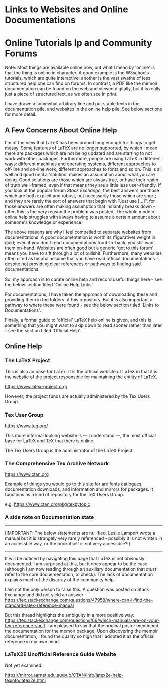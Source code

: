 # Links to Websites and Online Documentations

# Online Tutorials lp and Community Forums

Note: Most things are available online now, but what I mean by 'online' is that the thing is online in character. A good example is the W3schools tutorials, which are quite interactive; another is the vast swathe of less structured help one can find on forums. In contrast, a PDF like the memoir documentation can be found on the web and viewed digitally, but it is really just a piece of structured text, as we often see in print.

I have drawn a somewhat arbitrary line and put stable texts in the documentation pile, and websites in the online help pile. See below sections for more detail.





## A Few Concerns About Online Help 
I'm of the view that LaTeX has been around long enough for things to get messy. Some features of LaTeX are no longer supported, by which I mean there are packages which are not being updated and are starting to not work with other packages. Furthermore, people are using LaTeX in different ways: different machines and operating systems, different approaches to off-line and on-line work, different approaches to fonts and so on. This is all well and good until a 'solution' makes an assumption about what you are doing. Good solutions are those which are always true, or have their realm of truth well-framed, even if that means they are a little less user-friendly. If you look at the popular forum _Stack Exchange_, the best answers are those which are both explicit and robust, not necessarily those which are short; and they are rarely the sort of answers that begin with "Just use [...]", for those answers are often making assumption that instantly breaks down - often this is the very reason the problem was posted. The whole mode of online help struggles with always having to assume a certain amount about someone's knowledge or experience.
 
The above reasons are why I feel compelled to separate websites from documentations. A good documentation is worth its (figurative) weight in gold; even if you don't read documentations front-to-back, you still want them on-hand. Websites are often good but a generic 'got to this forum' means you have to sift through a lot of bullshit. Furthermore, many websites often cited as helpful assume that you have read official documentations - despite not providing clear references or pathways to finding said documentations. 

So, my approach is to curate online help and record useful things here - see the below section titled 'Online Help Links'

For documentations, I have taken the approach of downloading these and providing them in the folders of this repository. But it is also important a pathway to where these were found - see the below section titled 'Links to Documentations'.

Finally, a formal guide to 'official' LaTeX help online is given, and this is something that you might want to skip down to read sooner rather than later - see the section titled 'Official Help'.

## Online Help

### The LaTeX Project

This is also an base for LaTex. It is the official website of LaTeX in that it is the website of the project responsible for maintaining the entiity of LaTeX.

https://www.latex-project.org/

However, the project funds are actually administered by the Tex Users Group.

### Tex User Group

https://www.tug.org/

This more informal looking website is — I understand —, the most official base for LaTeX and TeX that there is online. 

The Tex Users Group is the administrator of the LaTeX Project.

### The Comprehensive Tex Archive Network

https://www.ctan.org

Example of things you would go to this site for are fonts catlogues, documentation downloads, and information and mirrors for packages. It functions as a kind of repository for the TeX Users Group.

e.g.
https://www.ctan.org/pkg/texbytopic

### A side note on Documentation state

---

[IMPORTANT: The below statements are nullified. Leslie Lamport wrote a manual but it is strangely very rarely referenced - possibly it is not written in an accessble way, or the book itself is not very accessible?!]

---

It will be noticed by navigating this page that LaTeX is not obviously documented. I am surprised at this, but it does appear to be the case (although I am now reading through an auxillary documentation that _must_ refer to the core docuementation, to check). The lack of documentation explains much of the disarray of the community help.

I am not the only person to raise this. A question was posted on Stack Exchange and did not yield an answer: https://tex.stackexchange.com/questions/47958/where-can-i-find-the-standard-latex-reference-manual

But this thread highlights the ambiguity in a more positive way: https://tex.stackexchange.com/questions/66/which-manuals-are-on-your-tex-reference-shelf. I am pleased to say that the original poster mentioned the documentation for the memoir package. Upon discovering the memoir documentation, I found the quality so high that I adopted it as the official reference in my own mind.

### LaTeX2E Unofficial Reference Guide Website

Not yet examined.

https://mirror.aarnet.edu.au/pub/CTAN/info/latex2e-help-texinfo/latex2e.html

